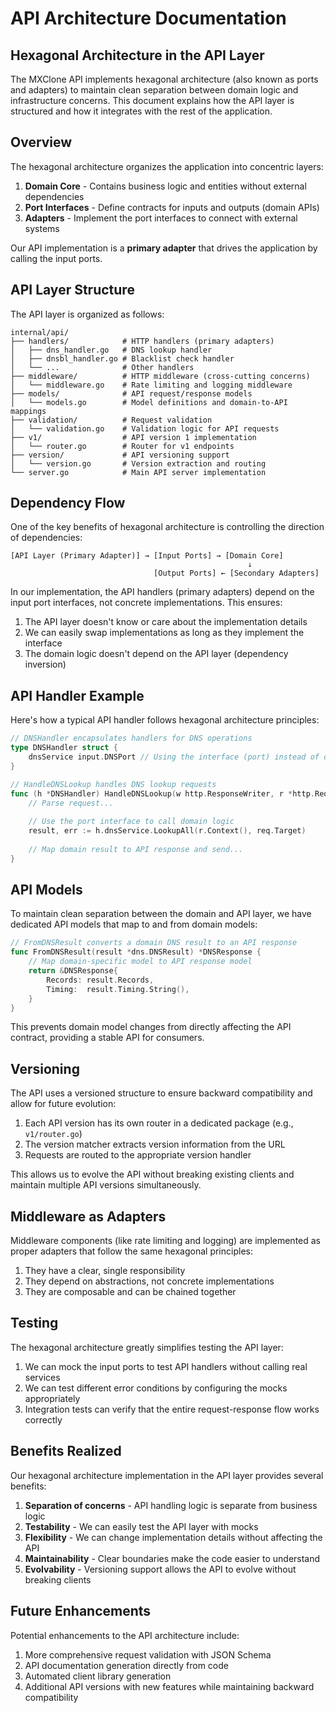 # API Architecture Documentation

## Hexagonal Architecture in the API Layer

The MXClone API implements hexagonal architecture (also known as ports and adapters) to maintain clean separation between domain logic and infrastructure concerns. This document explains how the API layer is structured and how it integrates with the rest of the application.

## Overview

The hexagonal architecture organizes the application into concentric layers:

1. **Domain Core** - Contains business logic and entities without external dependencies
2. **Port Interfaces** - Define contracts for inputs and outputs (domain APIs)
3. **Adapters** - Implement the port interfaces to connect with external systems

Our API implementation is a **primary adapter** that drives the application by calling the input ports.

## API Layer Structure

The API layer is organized as follows:

```
internal/api/
├── handlers/            # HTTP handlers (primary adapters)
│   ├── dns_handler.go   # DNS lookup handler
│   ├── dnsbl_handler.go # Blacklist check handler
│   └── ...              # Other handlers
├── middleware/          # HTTP middleware (cross-cutting concerns)
│   └── middleware.go    # Rate limiting and logging middleware
├── models/              # API request/response models
│   └── models.go        # Model definitions and domain-to-API mappings
├── validation/          # Request validation
│   └── validation.go    # Validation logic for API requests
├── v1/                  # API version 1 implementation
│   └── router.go        # Router for v1 endpoints
├── version/             # API versioning support
│   └── version.go       # Version extraction and routing
└── server.go            # Main API server implementation
```

## Dependency Flow

One of the key benefits of hexagonal architecture is controlling the direction of dependencies:

```
[API Layer (Primary Adapter)] → [Input Ports] → [Domain Core]
                                                     ↓
                                [Output Ports] ← [Secondary Adapters]
```

In our implementation, the API handlers (primary adapters) depend on the input port interfaces, not concrete implementations. This ensures:

1. The API layer doesn't know or care about the implementation details
2. We can easily swap implementations as long as they implement the interface
3. The domain logic doesn't depend on the API layer (dependency inversion)

## API Handler Example

Here's how a typical API handler follows hexagonal architecture principles:

```go
// DNSHandler encapsulates handlers for DNS operations
type DNSHandler struct {
    dnsService input.DNSPort // Using the interface (port) instead of direct implementation
}

// HandleDNSLookup handles DNS lookup requests
func (h *DNSHandler) HandleDNSLookup(w http.ResponseWriter, r *http.Request) {
    // Parse request...
    
    // Use the port interface to call domain logic
    result, err := h.dnsService.LookupAll(r.Context(), req.Target)
    
    // Map domain result to API response and send...
}
```

## API Models

To maintain clean separation between the domain and API layer, we have dedicated API models that map to and from domain models:

```go
// FromDNSResult converts a domain DNS result to an API response
func FromDNSResult(result *dns.DNSResult) *DNSResponse {
    // Map domain-specific model to API response model
    return &DNSResponse{
        Records: result.Records,
        Timing:  result.Timing.String(),
    }
}
```

This prevents domain model changes from directly affecting the API contract, providing a stable API for consumers.

## Versioning

The API uses a versioned structure to ensure backward compatibility and allow for future evolution:

1. Each API version has its own router in a dedicated package (e.g., `v1/router.go`)
2. The version matcher extracts version information from the URL
3. Requests are routed to the appropriate version handler

This allows us to evolve the API without breaking existing clients and maintain multiple API versions simultaneously.

## Middleware as Adapters

Middleware components (like rate limiting and logging) are implemented as proper adapters that follow the same hexagonal principles:

1. They have a clear, single responsibility
2. They depend on abstractions, not concrete implementations
3. They are composable and can be chained together

## Testing

The hexagonal architecture greatly simplifies testing the API layer:

1. We can mock the input ports to test API handlers without calling real services
2. We can test different error conditions by configuring the mocks appropriately
3. Integration tests can verify that the entire request-response flow works correctly

## Benefits Realized

Our hexagonal architecture implementation in the API layer provides several benefits:

1. **Separation of concerns** - API handling logic is separate from business logic
2. **Testability** - We can easily test the API layer with mocks
3. **Flexibility** - We can change implementation details without affecting the API
4. **Maintainability** - Clear boundaries make the code easier to understand
5. **Evolvability** - Versioning support allows the API to evolve without breaking clients

## Future Enhancements

Potential enhancements to the API architecture include:

1. More comprehensive request validation with JSON Schema
2. API documentation generation directly from code
3. Automated client library generation
4. Additional API versions with new features while maintaining backward compatibility